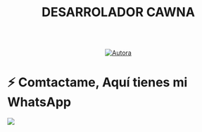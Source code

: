 <h1 align="center">DESARROLADOR CAWNA</h1>
<br>
<br>
<p align="center">
</p>
<p align="center">
<a href="https://tinyurl.com/2p9kb7yd"><img title="Autora" src="https://img.shields.io/badge/Autor-Cawna-orange?style=for-the-badge&logo=github"></a>
</p>
</details>
</p>


# ⚡ Comtactame, Aquí tienes mi WhatsApp

<a href="https://wa.me/56977773619"><img src="https://img.shields.io/badge/WhatsApp-25D366?style=for-the-badge&logo=whatsapp&logoColor=white" />
